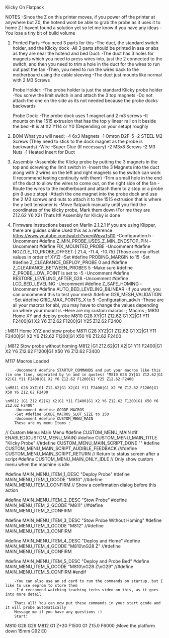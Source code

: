 Klicky On Flatpack

NOTES
-Since the Z on this printer moves, if you power off the printer at anywhere but Z0, the hotend wont be able to grab the probe as it uses it to home Z I havent found a solution yet so let me know if you have any ideas
-You lose a tiny bit of build volume



1. Printed Parts
 -You need 3 parts for this
 -The duct, the standard switch holder, and the Klicky dock
 -All 3 parts should be printed in asa or abs as they are near the hotend and bed
    Duct:
    -The duct has 3 holes for magnets which you need to press wires into, just the 2 connected to the switch, and then you need to trim a hole in the duct for the wires to run out past the fan
    -Then, you need to run the wires back to the motherboard using the cable sleeving
    -The duct just mounts like normal with 2 M3 Screws
    
    Probe Holder:
    -The probe holder is just the standard Klicky probe holder 
    -You screw the limit switch in and attach the 3 top magnets 
    -Do not attach the one on the side as its not needed because the probe docks backwards
    
    Probe Dock:
    -The probe dock uses 1 magnet and 2 m3 screws
    -It mounts on the 1515 extrusion that has the top y linear rail on it beside the bed
    -It is at X2 Y114 or Y0 (Depending on your setup) roughly
    
2. BOM
 What you will need:
 -4 6x3 Magnets
 -1 Omron D2F-5
 -2 STEEL M2 Screws (They need to stick to the dock magnet as the probe is backwards)
 -Wire
 -Super Glue (If necessary)
 -2 M3x8 Screws 
 -2 M3 Nuts
 -1 Heated Insert for Duct
 
 3. Assembly
  -Assemble the Klicky probe by putting the 3 magnets in the top and screwing the limit switch in
  -Insert the 3 Magnets into the duct along with 2 wires on the left and right magnets so the switch can work (I recommend testing continuity with them)
  -Trim a small hole in the end of the duct to allow the wires to come out, on the right side of the fan
  -Route the wires to the motherboard and attach them to z stop or a probe pin (I use z stop)
  -Attach the one magnet into the probe dock and use the 2 M3 screws and nuts to attach it to the 1515 extrusion that is where the y belt tensioner is
  -Move flatpack manually until you find the coordinates of the klicky probe, Mark them down (For me they are Z12.62 Y6 X2)
  Thats It!! Assembly for Klicky is done
  
  4. Firmware
    Instructions based on Marlin 2.1.2.1
    If you are using Klipper, there are guides online
    Used this as a reference https://www.youtube.com/watch?v=egWpvaTsl10
    -Configuration.h
        -Uncomment #define Z_MIN_PROBE_USES_Z_MIN_ENDSTOP_PIN
        -Uncomment #define FIX_MOUNTED_PROBE
        -Uncomment #define NOZZLE_TO_PROBE_OFFSET { 21.4, -11.4, -10.75} (Those are my offset values in order of XYZ)
        -Set #define PROBING_MARGIN to 15
        -Set #define Z_CLEARANCE_DEPLOY_PROBE 0 and #define Z_CLEARANCE_BETWEEN_PROBES 5
        -Make sure #define Z_PROBE_LOW_POINT is set to -5 
        -Uncomment #define RESTORE_LEVELING_AFTER_G28
        -Uncomment #define LCD_BED_LEVELING
        -Uncomment #define Z_SAFE_HOMING
        -Uncomment #define AUTO_BED_LEVELING_BILINEAR
        -If you want, you can uncomment this to test your mesh #define G26_MESH_VALIDATION
        -Set  #define GRID_MAX_POINTS_X to 5
    -Configuration_adv.h
        -These are all your macros for abl, you may have to change the values depending on where your mount is
        -Here are my custom macros: 
; Macros
; M810 Home XY  and deploy probe
M810 G28 XY|G1 Z12.62|G1 X2|G1 Y11 F2400|G1 X2 Y6 Z12.62 F1200|G1 Y25 Z12.62 F2400

; M811 Home XYZ and stow probe
M811 G28 XYZ|G1 Z12.62|G1 X2|G1 Y11 F2400|G1 X2 Y6 Z12.62 F1200|G1 X50 Y6 Z12.62 F2400

; M812 Stow probe without homing
M812 |G1 Z12.62|G1 X2|G1 Y11 F2400|G1 X2 Y6 Z12.62 F1200|G1 X50 Y6 Z12.62 F2400

M117 Macros Loaded

        -Uncomment #define STARTUP_COMMANDS and put your macros like this (in one line, seperated by \n and in quotes) "M810 G28 XY|G1 Z12.62|G1 X2|G1 Y11 F2400|G1 X2 Y6 Z12.62 F1200|G1 Y25 Z12.62 F2400
                                                                        \nM811 G28 XYZ|G1 Z12.62|G1 X2|G1 Y11 F2400|G1 X2 Y6 Z12.62 F1200|G1 X50 Y6 Z12.62 F2400
                                                                         \nM812 |G1 Z12.62|G1 X2|G1 Y11 F2400|G1 X2 Y6 Z12.62 F1200|G1 X50 Y6 Z12.62 F2400"
        -Uncomment #define GCODE_MACROS
        -Set #define GCODE_MACROS_SLOT_SIZE to 150
        -Uncomment #define CUSTOM_MENU_MAIN 
        These are my menu Items :
// Custom Menu: Main Menu
#define CUSTOM_MENU_MAIN
#if ENABLED(CUSTOM_MENU_MAIN)
  #define CUSTOM_MENU_MAIN_TITLE "Klicky Probe"
  //#define CUSTOM_MENU_MAIN_SCRIPT_DONE ""
  #define CUSTOM_MENU_MAIN_SCRIPT_AUDIBLE_FEEDBACK
  //#define CUSTOM_MENU_MAIN_SCRIPT_RETURN   // Return to status screen after a script
  #define CUSTOM_MENU_MAIN_ONLY_IDLE         // Only show custom menu when the machine is idle

  #define MAIN_MENU_ITEM_1_DESC "Deploy Probe"
  #define MAIN_MENU_ITEM_1_GCODE "M810"
  //#define MAIN_MENU_ITEM_1_CONFIRM          // Show a confirmation dialog before this action

  #define MAIN_MENU_ITEM_2_DESC "Stow Probe" 
  #define MAIN_MENU_ITEM_2_GCODE "M811"
  //#define MAIN_MENU_ITEM_2_CONFIRM

  #define MAIN_MENU_ITEM_3_DESC "Stow Probe Without Homing"
  #define MAIN_MENU_ITEM_3_GCODE "M812"
  //#define MAIN_MENU_ITEM_3_CONFIRM

  #define MAIN_MENU_ITEM_4_DESC "Deploy and Home"
  #define MAIN_MENU_ITEM_4_GCODE "M810\nG28 Z"
  //#define MAIN_MENU_ITEM_4_CONFIRM

  #define MAIN_MENU_ITEM_5_DESC "Deploy and Probe Bed"
  #define MAIN_MENU_ITEM_5_GCODE "M810\nG28 Z\nG29"
  //#define MAIN_MENU_ITEM_5_CONFIRM
#endif
        
        -You can also use an sd card to run the commands on startup, but I like to use eeprom to store them
        -I'd reccomend watching teaching techs video on this, as it goes into more detail
        
        Thats all! You can now put these commands in your start gcode and it will probe automatically
        Message me if you have any questions :)
        Start:   
M810
G28
G29
M812
G1 Z+30 F1500
G1 Z15.0 F6000 ;Move the platform down 15mm
G92 E0

